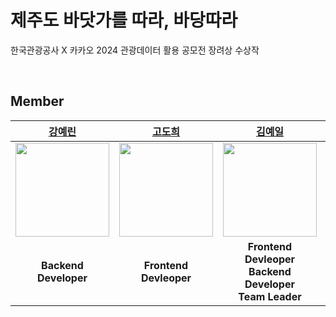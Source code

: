 # 제주도 바닷가를 따라, 바당따라
한국관광공사 X 카카오 2024 관광데이터 활용 공모전 장려상 수상작

</br>

## Member
|[강예린](https://github.com/rkddpfls02)|[고도희](https://github.com/doteeth83)|[김예일](https://github.com/yeilkk)|[문인배](https://github.com/MoonInbae)|[이지우](https://github.com/Jiwoo-Leee)|
|:---:|:---:|:---:|:---:|:---:|
|<img src="https://github.com/rkddpfls02.png" width="150" height="150" >|<img src="https://github.com/doteeth83.png" width="150" height="150" >|<img src="https://github.com/yeilkk.png" width="150" height="150" >|<img src="https://github.com/MoonInbae.png" width="150" height="150" >|<img src="https://github.com/Jiwoo-Leee.png" width="150" height="150" >|
| **Backend Developer** | **Frontend Devleoper** | **Frontend Devleoper <br> Backend Developer <br> Team Leader** | **Infrastructure Engineer <br> Backend Developer** | **Backend Developer** | **Backend Developer** |
